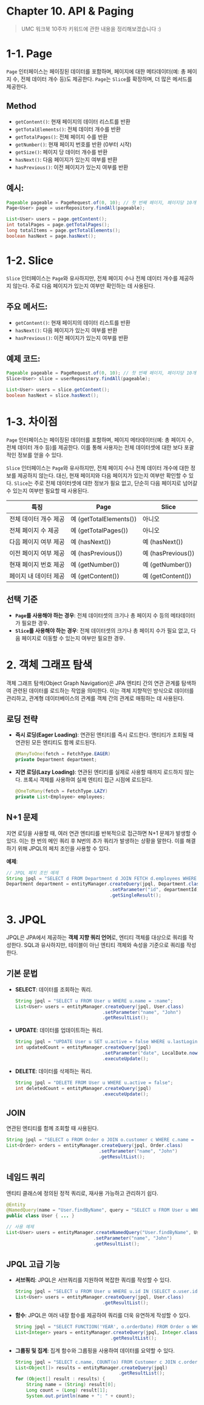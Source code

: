 # Chapter 10. API & Paging

> UMC 워크북 10주차 키워드에 관한 내용을 정리해보겠습니다 :)

# 1-1. Page

`Page` 인터페이스는 페이징된 데이터를 포함하며, 페이지에 대한 메타데이터(예: 총 페이지 수, 전체 데이터 개수 등)도 제공한다. `Page`는 `Slice`를 확장하며, 더 많은 메서드를 제공한다.

## **Method**

- `getContent()`: 현재 페이지의 데이터 리스트를 반환
- `getTotalElements()`: 전체 데이터 개수를 반환
- `getTotalPages()`: 전체 페이지 수를 반환
- `getNumber()`: 현재 페이지 번호를 반환 (0부터 시작)
- `getSize()`: 페이지 당 데이터 개수를 반환
- `hasNext()`: 다음 페이지가 있는지 여부를 반환
- `hasPrevious()`: 이전 페이지가 있는지 여부를 반환

## **예시:**

```java
Pageable pageable = PageRequest.of(0, 10); // 첫 번째 페이지, 페이지당 10개 항목
Page<User> page = userRepository.findAll(pageable);

List<User> users = page.getContent();
int totalPages = page.getTotalPages();
long totalItems = page.getTotalElements();
boolean hasNext = page.hasNext();
```

# 1-2. Slice

`Slice` 인터페이스는 `Page`와 유사하지만, 전체 페이지 수나 전체 데이터 개수를 제공하지 않는다. 주로 다음 페이지가 있는지 여부만 확인하는 데 사용된다.

## **주요 메서드**:

- `getContent()`: 현재 페이지의 데이터 리스트를 반환
- `hasNext()`: 다음 페이지가 있는지 여부를 반환
- `hasPrevious()`: 이전 페이지가 있는지 여부를 반환

## **예제 코드**:

```java
Pageable pageable = PageRequest.of(0, 10); // 첫 번째 페이지, 페이지당 10개 항목
Slice<User> slice = userRepository.findAll(pageable);

List<User> users = slice.getContent();
boolean hasNext = slice.hasNext();
```

# 1-3. 차이점

`Page` 인터페이스는 페이징된 데이터를 포함하며, 페이지 메타데이터(예: 총 페이지 수, 전체 데이터 개수 등)를 제공한다. 이를 통해 사용자는 전체 데이터셋에 대한 보다 포괄적인 정보를 얻을 수 있다.

`Slice` 인터페이스는 `Page`와 유사하지만, 전체 페이지 수나 전체 데이터 개수에 대한 정보를 제공하지 않는다. 대신, 현재 페이지와 다음 페이지가 있는지 여부만 확인할 수 있다. `Slice`는 주로 전체 데이터셋에 대한 정보가 필요 없고, 단순히 다음 페이지로 넘어갈 수 있는지 여부만 필요할 때 사용된다.

| 특징 | Page | Slice |
| --- | --- | --- |
| 전체 데이터 개수 제공 | 예 (getTotalElements()) | 아니오 |
| 전체 페이지 수 제공 | 예 (getTotalPages()) | 아니오 |
| 다음 페이지 여부 제공 | 예 (hasNext()) | 예 (hasNext()) |
| 이전 페이지 여부 제공 | 예 (hasPrevious()) | 예 (hasPrevious()) |
| 현재 페이지 번호 제공 | 예 (getNumber()) | 예 (getNumber()) |
| 페이지 내 데이터 제공 | 예 (getContent()) | 예 (getContent()) |

## 선택 기준

- **`Page`를 사용해야 하는 경우**: 전체 데이터셋의 크기나 총 페이지 수 등의 메타데이터가 필요한 경우.
- **`Slice`를 사용해야 하는 경우**: 전체 데이터셋의 크기나 총 페이지 수가 필요 없고, 다음 페이지로 이동할 수 있는지 여부만 필요한 경우.

# 2. 객체 그래프 탐색

객체 그래프 탐색(Object Graph Navigation)은 JPA 엔티티 간의 연관 관계를 탐색하여 관련된 데이터를 로드하는 작업을 의미한다. 이는 객체 지향적인 방식으로 데이터를 관리하고, 관계형 데이터베이스의 관계를 객체 간의 관계로 매핑하는 데 사용된다.

## 로딩 전략

- **즉시 로딩(Eager Loading)**:
  연관된 엔티티를 즉시 로드한다. 엔티티가 조회될 때 연관된 모든 엔티티도 함께 로드된다.

    ```java
    @ManyToOne(fetch = FetchType.EAGER)
    private Department department;
    ```

- **지연 로딩(Lazy Loading)**:
  연관된 엔티티를 실제로 사용할 때까지 로드하지 않는다. 프록시 객체를 사용하여 실제 엔티티 접근 시점에 로드된다.

    ```java
    @OneToMany(fetch = FetchType.LAZY)
    private List<Employee> employees;
    ```


## N+1 문제

지연 로딩을 사용할 때, 여러 연관 엔티티를 반복적으로 접근하면 N+1 문제가 발생할 수 있다. 이는 한 번의 메인 쿼리 후 N번의 추가 쿼리가 발생하는 상황을 말한다. 이를 해결하기 위해 JPQL의 페치 조인을 사용할 수 있다.

**예제**:

```java
// JPQL 페치 조인 예제
String jpql = "SELECT d FROM Department d JOIN FETCH d.employees WHERE d.id = :id";
Department department = entityManager.createQuery(jpql, Department.class)
                                      .setParameter("id", departmentId)
                                      .getSingleResult();
```

# 3. JPQL

JPQL은 JPA에서 제공하는 **객체 지향 쿼리 언어**로, 엔티티 객체를 대상으로 쿼리를 작성한다. SQL과 유사하지만, 테이블이 아닌 엔티티 객체와 속성을 기준으로 쿼리를 작성한다.

## 기본 문법

- **SELECT**: 데이터를 조회하는 쿼리.

    ```java
    String jpql = "SELECT u FROM User u WHERE u.name = :name";
    List<User> users = entityManager.createQuery(jpql, User.class)
                                    .setParameter("name", "John")
                                    .getResultList();
    ```

- **UPDATE**: 데이터를 업데이트하는 쿼리.

    ```java
    String jpql = "UPDATE User u SET u.active = false WHERE u.lastLogin < :date";
    int updatedCount = entityManager.createQuery(jpql)
                                    .setParameter("date", LocalDate.now().minusDays(30))
                                    .executeUpdate();
    ```

- **DELETE**: 데이터를 삭제하는 쿼리.

    ```java
    String jpql = "DELETE FROM User u WHERE u.active = false";
    int deletedCount = entityManager.createQuery(jpql)
                                    .executeUpdate();
    ```


## JOIN

연관된 엔티티를 함께 조회할 때 사용된다.

```java
String jpql = "SELECT o FROM Order o JOIN o.customer c WHERE c.name = :name";
List<Order> orders = entityManager.createQuery(jpql, Order.class)
                                  .setParameter("name", "John")
                                  .getResultList();
```

## 네임드 쿼리

엔티티 클래스에 정의된 정적 쿼리로, 재사용 가능하고 관리하기 쉽다.

```java
@Entity
@NamedQuery(name = "User.findByName", query = "SELECT u FROM User u WHERE u.name = :name")
public class User { ... }

// 사용 예제
List<User> users = entityManager.createNamedQuery("User.findByName", User.class)
                                .setParameter("name", "John")
                                .getResultList();
```

## JPQL 고급 기능

- **서브쿼리**:
  JPQL은 서브쿼리를 지원하여 복잡한 쿼리를 작성할 수 있다.

    ```java
    String jpql = "SELECT u FROM User u WHERE u.id IN (SELECT o.user.id FROM Order o WHERE o.amount > 100)";
    List<User> users = entityManager.createQuery(jpql, User.class)
                                    .getResultList();
    ```

- **함수**:
  JPQL은 여러 내장 함수를 제공하여 쿼리를 더욱 유연하게 작성할 수 있다.

    ```java
    String jpql = "SELECT FUNCTION('YEAR', o.orderDate) FROM Order o WHERE o.amount > 100";
    List<Integer> years = entityManager.createQuery(jpql, Integer.class)
                                       .getResultList();
    ```

- **그룹핑 및 집계**:
  집계 함수와 그룹핑을 사용하여 데이터를 요약할 수 있다.

    ```java
    String jpql = "SELECT c.name, COUNT(o) FROM Customer c JOIN c.orders o GROUP BY c.name";
    List<Object[]> results = entityManager.createQuery(jpql)
                                          .getResultList();
    for (Object[] result : results) {
        String name = (String) result[0];
        Long count = (Long) result[1];
        System.out.println(name + ": " + count);
    ```
  
